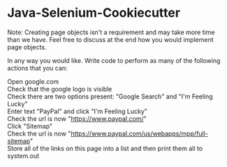 # Java-Selenium-Cookiecutter

Note: Creating page objects isn't a requirement and may take more time than we have. Feel free to discuss at the end how you would implement page objects.

In any way you would like. Write code to perform as many of the following actions that you can:

Open google.com  
Check that the google logo is visible  
Check there are two options present: "Google Search" and "I'm Feeling Lucky"  
Enter text "PayPal" and click "I'm Feeling Lucky"  
Check the url is now "https://www.paypal.com/"  
Click "Sitemap"  
Check the url is now "https://www.paypal.com/us/webapps/mpp/full-sitemap"  
Store all of the links on this page into a list and then print them all to system.out  